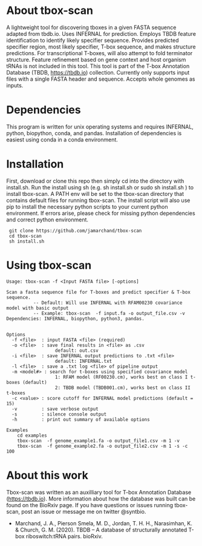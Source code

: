 

# About tbox-scan
A lightweight tool for discovering tboxes in a given FASTA sequence adapted from tbdb.io. Uses INFERNAL for prediction. Employs TBDB feature identification to identify likely specifier sequence. Provides predicted specifier region, most likely specifier, T-box sequence, and makes structure predictions. For transcriptional T-boxes, will also attempt to fold terminator structure. Feature refinement based on gene context and host organism tRNAs is not included in this tool. This tool is part of the T-box Annotation Database (TBDB, https://tbdb.io) collection. Currently only supports input files with a single FASTA header and sequence.  Accepts whole genomes as inputs. 


# Dependencies 
This program is written for unix operating systems and requires INFERNAL, python, biopython, conda, and pandas. Installation of dependencies is easiest using conda in a conda environment. 

# Installation
First, download or clone this repo then simply cd into the directory with install.sh. Run the install using sh (e.g. sh install.sh or sudo sh install.sh ) to install tbox-scan. A PATH env will be set to the tbox-scan directory that contains default files for running tbox-scan. The install script will also use pip to install the necessary python scripts to your current python environment. If errors arise, please check for missing python dependencies and correct python environment. 

     git clone https://github.com/jamarchand/tbox-scan
     cd tbox-scan
     sh install.sh
     
# Using tbox-scan 
  
    Usage: tbox-scan -f <Input FASTA file> [-options]

    Scan a fasta sequence file for T-boxes and predict specifier & T-box sequence.
              -- Default: Will use INFERNAL with RFAM00230 covariance model with basic output
              -- Example: tbox-scan  -f input.fa -o output_file.csv -v
    Dependencies: INFERNAL, biopython, python3, pandas.


    Options
      -f <file>  : input FASTA <file> (required) 
      -o <file>  : save final results in <file> as .csv
                      default: out.csv
      -i <file>  : save INFERNAL output predictions to .txt <file>
                      default: INFERNAL.txt
      -l <file>  : save a .txt log <file> of pipeline output
      -m <model#> : search for t-boxes using specified covariance model
                      1: RFAM model (RF00230.cm), works best on class I t-boxes (default)
                      2: TBDB model (TBDB001.cm), works best on class II t-boxes 
      -c <value> : score cutoff for INFERNAL model predictions (default = 15)
      -v         : save verbose output
      -s         : silence console output
      -h         : print out summary of available options

    Examples
        cd examples
        tbox-scan  -f genome_example1.fa -o output_file1.csv -m 1 -v
        tbox-scan  -f genome_example2.fa -o output_file2.csv -m 1 -s -c 100

# About this work 
Tbox-scan was written as an auxilliary tool for T-box Annotation Database (https://tbdb.io). More information about how the database was built can be found on the BioRxiv page. If you have questions or issues running tbox-scan, post an issue or message me on twitter @syntbio. 

- Marchand, J. A., Pierson Smela, M. D., Jordan, T. H. H., Narasimhan, K. & Church, G. M. (2020). TBDB – A database of structurally annotated T-box riboswitch:tRNA pairs. bioRxiv.


